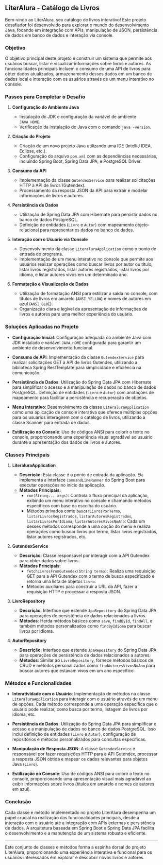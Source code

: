 ## LiterAlura - Catálogo de Livros

Bem-vindo ao LiterAlura, seu catálogo de livros interativo! Este projeto desafiador foi desenvolvido para explorar o mundo do desenvolvimento Java, focando em integração com APIs, manipulação de JSON, persistência de dados em banco de dados e interação via console.

### Objetivo

O objetivo principal deste projeto é construir um sistema que permite aos usuários buscar, listar e visualizar informações sobre livros e autores. As funcionalidades principais incluem o consumo de uma API de livros para obter dados atualizados, armazenamento desses dados em um banco de dados local e interação com os usuários através de um menu interativo no console.

### Passos para Completar o Desafio

1. **Configuração do Ambiente Java**
   - Instalação do JDK e configuração da variável de ambiente `JAVA_HOME`.
   - Verificação da instalação do Java com o comando `java -version`.

2. **Criação do Projeto**
   - Criação de um novo projeto Java utilizando uma IDE (IntelliJ IDEA, Eclipse, etc.).
   - Configuração do arquivo `pom.xml` com as dependências necessárias, incluindo Spring Boot, Spring Data JPA, e PostgreSQL Driver.

3. **Consumo da API**
   - Implementação da classe `GutendexService` para realizar solicitações HTTP à API de livros (Gutendex).
   - Processamento da resposta JSON da API para extrair e modelar informações de livros e autores.

4. **Persistência de Dados**
   - Utilização de Spring Data JPA com Hibernate para persistir dados no banco de dados PostgreSQL.
   - Definição de entidades (`Livro` e `Autor`) com mapeamento objeto-relacional para representar os dados no banco de dados.

5. **Interação com o Usuário via Console**
   - Desenvolvimento da classe `LiteraluraApplication` como o ponto de entrada do programa.
   - Implementação de um menu interativo no console que permite aos usuários realizar operações como buscar livros por autor ou título, listar livros registrados, listar autores registrados, listar livros por idioma, e listar autores vivos em um determinado ano.

6. **Formatação e Visualização de Dados**
   - Utilização de formatação ANSI para estilizar a saída no console, com títulos de livros em amarelo (`ANSI_YELLOW`) e nomes de autores em azul (`ANSI_BLUE`).
   - Organização clara e legível da apresentação de informações de livros e autores para uma melhor experiência do usuário.

### Soluções Aplicadas no Projeto

- **Configuração Inicial**: Configuração adequada do ambiente Java com JDK instalado e variável `JAVA_HOME` configurada para garantir um ambiente de desenvolvimento funcional.
  
- **Consumo de API**: Implementação da classe `GutendexService` para realizar solicitações GET à API de livros Gutendex, utilizando a biblioteca Spring RestTemplate para simplicidade e eficiência na comunicação.

- **Persistência de Dados**: Utilização do Spring Data JPA com Hibernate para simplificar o acesso e a manipulação de dados no banco de dados PostgreSQL. Definição de entidades (`Livro` e `Autor`) com anotações de mapeamento para facilitar a persistência e recuperação de objetos.

- **Menu Interativo**: Desenvolvimento da classe `LiteraluraApplication` como uma aplicação de console interativa que oferece múltiplas opções para os usuários interagirem com o catálogo de livros, utilizando a classe Scanner para entrada de dados.

- **Estilização no Console**: Uso de códigos ANSI para colorir o texto no console, proporcionando uma experiência visual agradável ao usuário durante a apresentação dos dados de livros e autores.

### Classes Principais

1. **LiteraluraApplication**
   - **Descrição**: Esta classe é o ponto de entrada da aplicação. Ela implementa a interface `CommandLineRunner` do Spring Boot para executar operações no início da aplicação.
   - **Métodos Principais**:
     - `run(String... args)`: Controla o fluxo principal da aplicação, exibindo um menu interativo no console e chamando métodos específicos com base na escolha do usuário.
     - Métodos privados como `buscarLivrosPorTermo`, `listarLivrosRegistrados`, `listarAutoresRegistrados`, `listarLivrosPorIdioma`, `listarAutoresVivosNoAno`: Cada um desses métodos corresponde a uma opção do menu e realiza operações como buscar livros por termo, listar livros registrados, listar autores registrados, etc.

2. **GutendexService**
   - **Descrição**: Classe responsável por interagir com a API Gutendex para obter dados sobre livros.
   - **Métodos Principais**:
     - `fetchLivrosFromGutendex(String termo)`: Realiza uma requisição GET para a API Gutendex com o termo de busca especificado e retorna uma lista de objetos `Livro`.
     - Métodos auxiliares para construir a URL da API, fazer a requisição HTTP e processar a resposta JSON.

3. **LivroRepository**
   - **Descrição**: Interface que estende `JpaRepository` do Spring Data JPA para operações de persistência de dados relacionados a livros.
   - **Métodos**: Herda métodos básicos como `save`, `findById`, `findAll`, e também métodos personalizados como `findByIdioma` para buscar livros por idioma.

4. **AutorRepository**
   - **Descrição**: Interface que estende `JpaRepository` do Spring Data JPA para operações de persistência de dados relacionados a autores.
   - **Métodos**: Similar ao `LivroRepository`, fornece métodos básicos de CRUD e métodos personalizados como `findAutoresVivosNoAno` para buscar autores que estavam vivos em um ano específico.

### Métodos e Funcionalidades

- **Interatividade com o Usuário**: Implementação de métodos na classe `LiteraluraApplication` para interagir com o usuário através de um menu de opções. Cada método corresponde a uma operação específica que o usuário pode realizar, como busca por termo, listagem de livros por idioma, etc.

- **Persistência de Dados**: Utilização do Spring Data JPA para simplificar o acesso e a manipulação de dados no banco de dados PostgreSQL. Isso inclui definição de entidades (`Livro` e `Autor`), configuração de repositórios e métodos personalizados para consultas específicas.

- **Manipulação de Resposta JSON**: A classe `GutendexService` é responsável por fazer requisições HTTP para a API Gutendex, processar a resposta JSON obtida e mapear os dados relevantes para objetos Java (`Livro`).

- **Estilização no Console**: Uso de códigos ANSI para colorir o texto no console, proporcionando uma apresentação visual mais agradável ao exibir informações sobre livros (títulos em amarelo e nomes de autores em azul).

### Conclusão

Cada classe e método implementado no projeto LiterAlura desempenha um papel crucial na realização das funcionalidades principais, desde a interação com o usuário até a integração com APIs externas e persistência de dados. A arquitetura baseada em Spring Boot e Spring Data JPA facilita o desenvolvimento e a manutenção de um sistema robusto e eficiente.

---
Este conjunto de classes e métodos forma a espinha dorsal do projeto LiterAlura, proporcionando uma experiência interativa e funcional para os usuários interessados em explorar e descobrir novos livros e autores.
